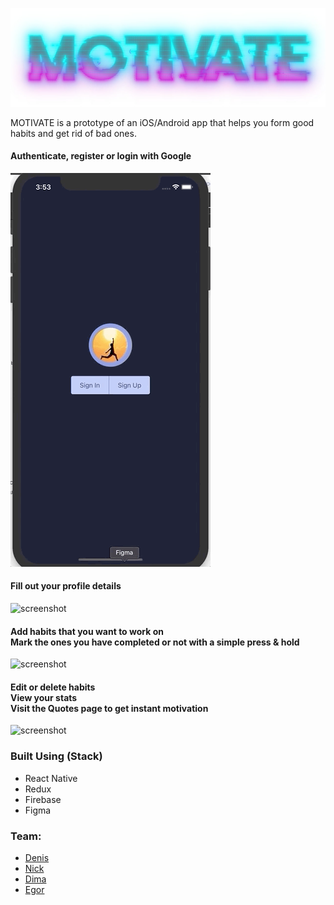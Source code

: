 ![screenshot](readme-assets/logo.jpg)

MOTIVATE is a prototype of an iOS/Android app that helps you form good habits and get rid of bad ones.

#### Authenticate, register or login with Google
![screenshot](readme-assets/Auth.gif)

#### Fill out your profile details

![screenshot](readme-assets/Profile.gif)

#### Add habits that you want to work on<br/>Mark the ones you have completed or not with a simple press & hold

![screenshot](readme-assets/Habits.gif)

#### Edit or delete habits<br/>View your stats<br/>Visit the Quotes page to get instant motivation

![screenshot](readme-assets/Stat.gif)

### Built Using (Stack)
* React Native
* Redux
* Firebase
* Figma

### Team:

* [Denis](https://github.com/DenisEps)
* [Nick](https://github.com/LamNik324)
* [Dima](https://github.com/Dmitry-Kuprin)
* [Egor](https://github.com/YegorBogdanov)
